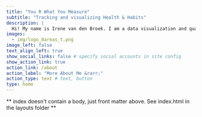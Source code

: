 ```yaml
---
title: "You R What You Measure"
subtitle: "Tracking and visualizing Health & Habits"
description: |
  Hi! My name is Irene van den Broek. I am a data visualization and quantified self enthusiast. <b>You R What You Measure</b> is my passion project where I'll share the <i>what</i>, <i>why</i> and <i>how</i> of tracking, analyzing and visualizing <b><big>H</big></b>ealth & <b><big>H</big></b>abits using apps, wearable devices and...<i class="fab fa-r-project"></i>.
images:
  - img/logo_8areas_t.png
image_left: false
text_align_left: true
show_social_links: false # specify social accounts in site config
show_action_link: true
action_link: /about
action_label: "More About Me &rarr;"
action_type: text # text, button
type: home
---
```


** index doesn't contain a body, just front matter above.
See index.html in the layouts folder **
